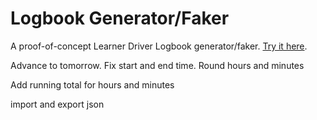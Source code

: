 Logbook Generator/Faker
=======================

A proof-of-concept Learner Driver Logbook generator/faker. [Try it here](https://liamzebedee.github.io/logbookgen/).


Advance to tomorrow.
Fix start and end time.
Round hours and minutes

Add running total for hours and minutes

import and export json